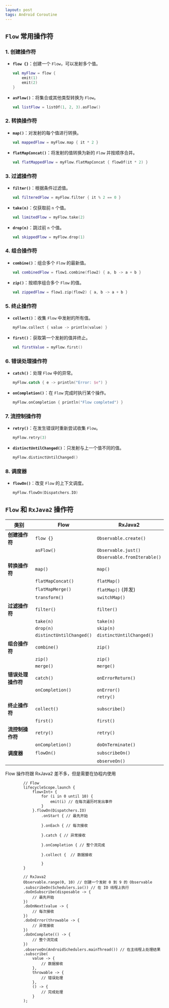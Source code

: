 ```yaml
---
layout: post
tags: Android Coroutine
---
```


## `Flow` 常用操作符

### 1. **创建操作符**
- **`flow {}`**：创建一个 `Flow`，可以发射多个值。
  ```kotlin
  val myFlow = flow {
      emit(1)
      emit(2)
  }
  ```

- **`asFlow()`**：将集合或其他类型转换为 `Flow`。
  ```kotlin
  val listFlow = listOf(1, 2, 3).asFlow()
  ```

### 2. **转换操作符**
- **`map()`**：对发射的每个值进行转换。
  ```kotlin
  val mappedFlow = myFlow.map { it * 2 }
  ```

- **`flatMapConcat()`**：将发射的值转换为新的 `Flow` 并按顺序合并。
  ```kotlin
  val flatMappedFlow = myFlow.flatMapConcat { flowOf(it * 2) }
  ```

### 3. **过滤操作符**
- **`filter()`**：根据条件过滤值。
  ```kotlin
  val filteredFlow = myFlow.filter { it % 2 == 0 }
  ```

- **`take(n)`**：仅获取前 `n` 个值。
  ```kotlin
  val limitedFlow = myFlow.take(2)
  ```

- **`drop(n)`**：跳过前 `n` 个值。
  ```kotlin
  val skippedFlow = myFlow.drop(1)
  ```

### 4. **组合操作符**
- **`combine()`**：组合多个 `Flow` 的最新值。
  ```kotlin
  val combinedFlow = flow1.combine(flow2) { a, b -> a + b }
  ```

- **`zip()`**：按顺序组合多个 `Flow` 的值。
  ```kotlin
  val zippedFlow = flow1.zip(flow2) { a, b -> a + b }
  ```

### 5. **终止操作符**
- **`collect()`**：收集 `Flow` 中发射的所有值。
  ```kotlin
  myFlow.collect { value -> println(value) }
  ```

- **`first()`**：获取第一个发射的值并终止。
  ```kotlin
  val firstValue = myFlow.first()
  ```

### 6. **错误处理操作符**
- **`catch()`**：处理 `Flow` 中的异常。
  ```kotlin
  myFlow.catch { e -> println("Error: $e") }
  ```

- **`onCompletion()`**：在 `Flow` 完成时执行某个操作。
  ```kotlin
  myFlow.onCompletion { println("Flow completed") }
  ```

### 7. **流控制操作符**
- **`retry()`**：在发生错误时重新尝试收集 `Flow`。
  ```kotlin
  myFlow.retry(3)
  ```

- **`distinctUntilChanged()`**：只发射与上一个值不同的值。
  ```kotlin
  myFlow.distinctUntilChanged()
  ```

### 8. **调度器**
- **`flowOn()`**：改变 `Flow` 的上下文调度。
  ```kotlin
  myFlow.flowOn(Dispatchers.IO)
  ```

## `Flow` 和 `RxJava2` 操作符

| 类别              | Flow                        | RxJava2                     |
|-------------------|-----------------------------|-----------------------------|
| **创建操作符**     | `flow {}`                   | `Observable.create()`       |
|                   | `asFlow()`                  | `Observable.just()`         |
|                   |                             | `Observable.fromIterable()` |
| **转换操作符**     | `map()`                     | `map()`                     |
|                   | `flatMapConcat()`           | `flatMap()`                 |
|                   | `flatMapMerge()`            | `flatMap()` (并发) |
|                   | `transform()`               | `switchMap()`               |
| **过滤操作符**     | `filter()`                  | `filter()`                  |
|                   | `take(n)`                   | `take(n)`                   |
|                   | `drop(n)`                   | `skip(n)`                   |
|                   | `distinctUntilChanged()`     | `distinctUntilChanged()`     |
| **组合操作符**     | `combine()`                 | `zip()`                     |
|                   | `zip()`                     | `zip()`                     |
|                   | `merge()`                   | `merge()`                   |
| **错误处理操作符** | `catch()`                   | `onErrorReturn()`           |
|                   | `onCompletion()`            | `onError()`                 |
|                   |                             | `retry()`                   |
| **终止操作符**     | `collect()`                 | `subscribe()`               |
|                   | `first()`                   | `first()`                   |
| **流控制操作符**   | `retry()`                   | `retry()`                   |
|                   | `onCompletion()`            | `doOnTerminate()`           |
| **调度器**         | `flowOn()`                  | `subscribeOn()`             |
|                   |                             | `observeOn()`               |

Flow 操作符跟 RxJava2 差不多，但是需要在协程内使用

```
        // Flow
        lifecycleScope.launch {
            flow<Int> {
                for (i in 0 until 10) {
                    emit(i) // 在每次遍历时发出事件 
                }
            }.flowOn(Dispatchers.IO)
                .onStart { // 最先开始

                }.onEach { // 每次接收

                }.catch { // 异常接收

                }.onCompletion { // 整个流完成

                }.collect {  // 数据接收

                }
        }
		
		// RxJava2
		Observable.range(0, 10) // 创建一个发射 0 到 9 的 Observable
        .subscribeOn(Schedulers.io()) // 在 IO 线程上执行
        .doOnSubscribe(disposable -> {
            // 最先开始
        })
        .doOnNext(value -> {
            // 每次接收
        })
        .doOnError(throwable -> {
            // 异常接收
        })
        .doOnComplete(() -> {
            // 整个流完成
        })
        .observeOn(AndroidSchedulers.mainThread()) // 在主线程上处理结果
        .subscribe(
            value -> {
                // 数据接收
            },
            throwable -> {
                // 错误处理
            },
            () -> {
                // 完成处理
            }
        );
```

